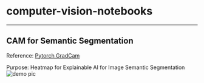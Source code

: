 # computer-vision-notebooks
***
## CAM for Semantic Segmentation
Reference: [Pytorch GradCam](https://jacobgil.github.io/pytorch-gradcam-book/Class%20Activation%20Maps%20for%20Semantic%20Segmentation.html) <br>

Purpose: Heatmap for Explainable AI for Image Semantic Segmentation <br>
![demo pic]() 
